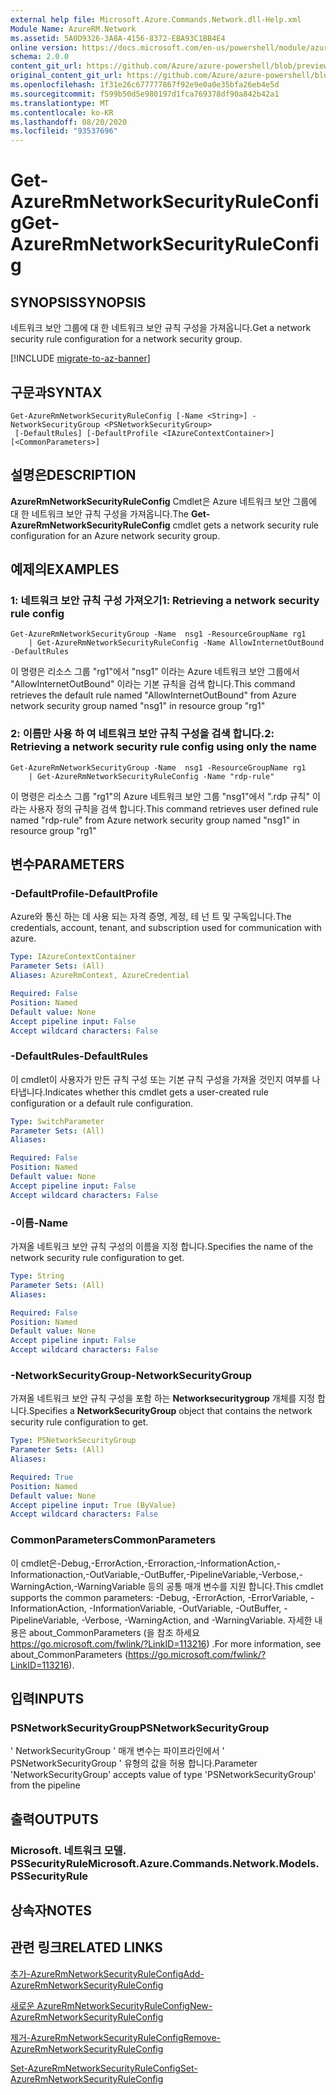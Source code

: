 ```yaml
---
external help file: Microsoft.Azure.Commands.Network.dll-Help.xml
Module Name: AzureRM.Network
ms.assetid: 5A0D9326-3A8A-4156-8372-EBA93C1BB4E4
online version: https://docs.microsoft.com/en-us/powershell/module/azurerm.network/get-azurermnetworksecurityruleconfig
schema: 2.0.0
content_git_url: https://github.com/Azure/azure-powershell/blob/preview/src/ResourceManager/Network/Commands.Network/help/Get-AzureRmNetworkSecurityRuleConfig.md
original_content_git_url: https://github.com/Azure/azure-powershell/blob/preview/src/ResourceManager/Network/Commands.Network/help/Get-AzureRmNetworkSecurityRuleConfig.md
ms.openlocfilehash: 1f31e26c677777867f92e9e0a0e35bfa26eb4e5d
ms.sourcegitcommit: f599b50d5e980197d1fca769378df90a842b42a1
ms.translationtype: MT
ms.contentlocale: ko-KR
ms.lasthandoff: 08/20/2020
ms.locfileid: "93537696"
---
```

# <span data-ttu-id="49deb-101">Get-AzureRmNetworkSecurityRuleConfig</span><span class="sxs-lookup"><span data-stu-id="49deb-101">Get-AzureRmNetworkSecurityRuleConfig</span></span>

## <span data-ttu-id="49deb-102">SYNOPSIS</span><span class="sxs-lookup"><span data-stu-id="49deb-102">SYNOPSIS</span></span>
<span data-ttu-id="49deb-103">네트워크 보안 그룹에 대 한 네트워크 보안 규칙 구성을 가져옵니다.</span><span class="sxs-lookup"><span data-stu-id="49deb-103">Get a network security rule configuration for a network security group.</span></span>

[!INCLUDE [migrate-to-az-banner](../../includes/migrate-to-az-banner.md)]

## <span data-ttu-id="49deb-104">구문과</span><span class="sxs-lookup"><span data-stu-id="49deb-104">SYNTAX</span></span>

```
Get-AzureRmNetworkSecurityRuleConfig [-Name <String>] -NetworkSecurityGroup <PSNetworkSecurityGroup>
 [-DefaultRules] [-DefaultProfile <IAzureContextContainer>] [<CommonParameters>]
```

## <span data-ttu-id="49deb-105">설명은</span><span class="sxs-lookup"><span data-stu-id="49deb-105">DESCRIPTION</span></span>
<span data-ttu-id="49deb-106">**AzureRmNetworkSecurityRuleConfig** Cmdlet은 Azure 네트워크 보안 그룹에 대 한 네트워크 보안 규칙 구성을 가져옵니다.</span><span class="sxs-lookup"><span data-stu-id="49deb-106">The **Get-AzureRmNetworkSecurityRuleConfig** cmdlet gets a network security rule configuration for an Azure network security group.</span></span>

## <span data-ttu-id="49deb-107">예제의</span><span class="sxs-lookup"><span data-stu-id="49deb-107">EXAMPLES</span></span>

### <span data-ttu-id="49deb-108">1: 네트워크 보안 규칙 구성 가져오기</span><span class="sxs-lookup"><span data-stu-id="49deb-108">1: Retrieving a network security rule config</span></span>
```
Get-AzureRmNetworkSecurityGroup -Name  nsg1 -ResourceGroupName rg1 
    | Get-AzureRmNetworkSecurityRuleConfig -Name AllowInternetOutBound -DefaultRules
```

<span data-ttu-id="49deb-109">이 명령은 리소스 그룹 "rg1"에서 "nsg1" 이라는 Azure 네트워크 보안 그룹에서 "AllowInternetOutBound" 이라는 기본 규칙을 검색 합니다.</span><span class="sxs-lookup"><span data-stu-id="49deb-109">This command retrieves the default rule named "AllowInternetOutBound" from Azure network security group named "nsg1" in resource group "rg1"</span></span>

### <span data-ttu-id="49deb-110">2: 이름만 사용 하 여 네트워크 보안 규칙 구성을 검색 합니다.</span><span class="sxs-lookup"><span data-stu-id="49deb-110">2: Retrieving a network security rule config using only the name</span></span>
```
Get-AzureRmNetworkSecurityGroup -Name  nsg1 -ResourceGroupName rg1 
    | Get-AzureRmNetworkSecurityRuleConfig -Name "rdp-rule"
```

<span data-ttu-id="49deb-111">이 명령은 리소스 그룹 "rg1"의 Azure 네트워크 보안 그룹 "nsg1"에서 ".rdp 규칙" 이라는 사용자 정의 규칙을 검색 합니다.</span><span class="sxs-lookup"><span data-stu-id="49deb-111">This command retrieves user defined rule named "rdp-rule" from Azure network security group named "nsg1" in resource group "rg1"</span></span>

## <span data-ttu-id="49deb-112">변수</span><span class="sxs-lookup"><span data-stu-id="49deb-112">PARAMETERS</span></span>

### <span data-ttu-id="49deb-113">-DefaultProfile</span><span class="sxs-lookup"><span data-stu-id="49deb-113">-DefaultProfile</span></span>
<span data-ttu-id="49deb-114">Azure와 통신 하는 데 사용 되는 자격 증명, 계정, 테 넌 트 및 구독입니다.</span><span class="sxs-lookup"><span data-stu-id="49deb-114">The credentials, account, tenant, and subscription used for communication with azure.</span></span>

```yaml
Type: IAzureContextContainer
Parameter Sets: (All)
Aliases: AzureRmContext, AzureCredential

Required: False
Position: Named
Default value: None
Accept pipeline input: False
Accept wildcard characters: False
```

### <span data-ttu-id="49deb-115">-DefaultRules</span><span class="sxs-lookup"><span data-stu-id="49deb-115">-DefaultRules</span></span>
<span data-ttu-id="49deb-116">이 cmdlet이 사용자가 만든 규칙 구성 또는 기본 규칙 구성을 가져올 것인지 여부를 나타냅니다.</span><span class="sxs-lookup"><span data-stu-id="49deb-116">Indicates whether this cmdlet gets a user-created rule configuration or a default rule configuration.</span></span>

```yaml
Type: SwitchParameter
Parameter Sets: (All)
Aliases: 

Required: False
Position: Named
Default value: None
Accept pipeline input: False
Accept wildcard characters: False
```

### <span data-ttu-id="49deb-117">-이름</span><span class="sxs-lookup"><span data-stu-id="49deb-117">-Name</span></span>
<span data-ttu-id="49deb-118">가져올 네트워크 보안 규칙 구성의 이름을 지정 합니다.</span><span class="sxs-lookup"><span data-stu-id="49deb-118">Specifies the name of the network security rule configuration to get.</span></span>

```yaml
Type: String
Parameter Sets: (All)
Aliases: 

Required: False
Position: Named
Default value: None
Accept pipeline input: False
Accept wildcard characters: False
```

### <span data-ttu-id="49deb-119">-NetworkSecurityGroup</span><span class="sxs-lookup"><span data-stu-id="49deb-119">-NetworkSecurityGroup</span></span>
<span data-ttu-id="49deb-120">가져올 네트워크 보안 규칙 구성을 포함 하는 **Networksecuritygroup** 개체를 지정 합니다.</span><span class="sxs-lookup"><span data-stu-id="49deb-120">Specifies a **NetworkSecurityGroup** object that contains the network security rule configuration to get.</span></span>

```yaml
Type: PSNetworkSecurityGroup
Parameter Sets: (All)
Aliases: 

Required: True
Position: Named
Default value: None
Accept pipeline input: True (ByValue)
Accept wildcard characters: False
```

### <span data-ttu-id="49deb-121">CommonParameters</span><span class="sxs-lookup"><span data-stu-id="49deb-121">CommonParameters</span></span>
<span data-ttu-id="49deb-122">이 cmdlet은-Debug,-ErrorAction,-Erroraction,-InformationAction,-Informationaction,-OutVariable,-OutBuffer,-PipelineVariable,-Verbose,-WarningAction,-WarningVariable 등의 공통 매개 변수를 지원 합니다.</span><span class="sxs-lookup"><span data-stu-id="49deb-122">This cmdlet supports the common parameters: -Debug, -ErrorAction, -ErrorVariable, -InformationAction, -InformationVariable, -OutVariable, -OutBuffer, -PipelineVariable, -Verbose, -WarningAction, and -WarningVariable.</span></span> <span data-ttu-id="49deb-123">자세한 내용은 about_CommonParameters (을 참조 하세요 https://go.microsoft.com/fwlink/?LinkID=113216) .</span><span class="sxs-lookup"><span data-stu-id="49deb-123">For more information, see about_CommonParameters (https://go.microsoft.com/fwlink/?LinkID=113216).</span></span>

## <span data-ttu-id="49deb-124">입력</span><span class="sxs-lookup"><span data-stu-id="49deb-124">INPUTS</span></span>

### <span data-ttu-id="49deb-125">PSNetworkSecurityGroup</span><span class="sxs-lookup"><span data-stu-id="49deb-125">PSNetworkSecurityGroup</span></span>
<span data-ttu-id="49deb-126">' NetworkSecurityGroup ' 매개 변수는 파이프라인에서 ' PSNetworkSecurityGroup ' 유형의 값을 허용 합니다.</span><span class="sxs-lookup"><span data-stu-id="49deb-126">Parameter 'NetworkSecurityGroup' accepts value of type 'PSNetworkSecurityGroup' from the pipeline</span></span>

## <span data-ttu-id="49deb-127">출력</span><span class="sxs-lookup"><span data-stu-id="49deb-127">OUTPUTS</span></span>

### <span data-ttu-id="49deb-128">Microsoft. 네트워크 모델. PSSecurityRule</span><span class="sxs-lookup"><span data-stu-id="49deb-128">Microsoft.Azure.Commands.Network.Models.PSSecurityRule</span></span>

## <span data-ttu-id="49deb-129">상속자</span><span class="sxs-lookup"><span data-stu-id="49deb-129">NOTES</span></span>

## <span data-ttu-id="49deb-130">관련 링크</span><span class="sxs-lookup"><span data-stu-id="49deb-130">RELATED LINKS</span></span>

[<span data-ttu-id="49deb-131">추가-AzureRmNetworkSecurityRuleConfig</span><span class="sxs-lookup"><span data-stu-id="49deb-131">Add-AzureRmNetworkSecurityRuleConfig</span></span>](./Add-AzureRmNetworkSecurityRuleConfig.md)

[<span data-ttu-id="49deb-132">새로운 AzureRmNetworkSecurityRuleConfig</span><span class="sxs-lookup"><span data-stu-id="49deb-132">New-AzureRmNetworkSecurityRuleConfig</span></span>](./New-AzureRmNetworkSecurityRuleConfig.md)

[<span data-ttu-id="49deb-133">제거-AzureRmNetworkSecurityRuleConfig</span><span class="sxs-lookup"><span data-stu-id="49deb-133">Remove-AzureRmNetworkSecurityRuleConfig</span></span>](./Remove-AzureRmNetworkSecurityRuleConfig.md)

[<span data-ttu-id="49deb-134">Set-AzureRmNetworkSecurityRuleConfig</span><span class="sxs-lookup"><span data-stu-id="49deb-134">Set-AzureRmNetworkSecurityRuleConfig</span></span>](./Set-AzureRmNetworkSecurityRuleConfig.md)


